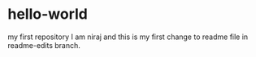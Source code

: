 # hello-world
my first repository
I am niraj  and this is my  first change to readme file in readme-edits branch.
